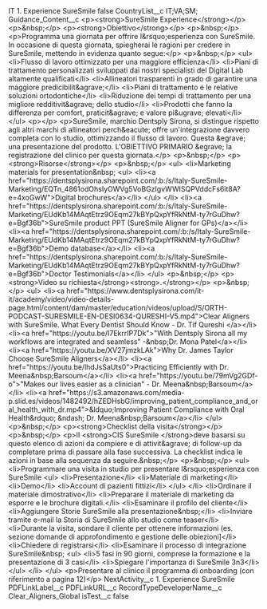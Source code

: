 <?xml version="1.0" encoding="UTF-8"?>
<CustomMetadata xmlns="http://soap.sforce.com/2006/04/metadata" xmlns:xsi="http://www.w3.org/2001/XMLSchema-instance" xmlns:xsd="http://www.w3.org/2001/XMLSchema">
    <label>IT 1. Experience SureSmile</label>
    <protected>false</protected>
    <values>
        <field>CountryList__c</field>
        <value xsi:type="xsd:string">IT;VA;SM;</value>
    </values>
    <values>
        <field>Guidance_Content__c</field>
        <value xsi:type="xsd:string">&lt;p&gt;&lt;strong&gt;SureSmile Experience&lt;/strong&gt;&lt;/p&gt;
&lt;p&gt;&amp;nbsp;&lt;/p&gt;
&lt;p&gt;&lt;strong&gt;Obiettivo&lt;/strong&gt;&lt;/p&gt;
&lt;p&gt;&amp;nbsp;&lt;/p&gt;
&lt;p&gt;Programma una giornata per offrire l&amp;rsquo;esperienza con SureSmile. In occasione di questa giornata, spiegherai le ragioni per credere in SureSmile, mettendo in evidenza quanto segue:&lt;/p&gt;
&lt;p&gt;&amp;nbsp;&lt;/p&gt;
&lt;ul&gt;
&lt;li&gt;Flusso di lavoro ottimizzato per una maggiore efficienza&lt;/li&gt;
&lt;li&gt;Piani di trattamento personalizzati sviluppati dai nostri specialisti del Digital Lab altamente qualificati&lt;/li&gt;
&lt;li&gt;Allineatori trasparenti in grado di garantire una maggiore predicibilit&amp;agrave;&lt;/li&gt;
&lt;li&gt;Piani di trattamento e le relative soluzioni ortodontiche&lt;/li&gt;
&lt;li&gt;Riduzione dei tempi di trattamento per una migliore redditivit&amp;agrave; dello studio&lt;/li&gt;
&lt;li&gt;Prodotti che fanno la differenza per comfort, praticit&amp;agrave; e valore pi&amp;ugrave; elevati&lt;/li&gt;
&lt;/ul&gt;
&lt;p&gt;&lt;/p&gt;
&lt;p&gt;SureSmile, marchio Dentsply Sirona, si distingue rispetto agli altri marchi di allineatori perch&amp;eacute; offre un&apos;integrazione davvero completa con lo studio, ottimizzando il flusso di lavoro. Questa &amp;egrave; una presentazione del prodotto. L&apos;OBIETTIVO PRIMARIO &amp;egrave; la registrazione del clinico per questa giornata.&lt;/p&gt;
&lt;p&gt;&amp;nbsp;&lt;/p&gt;
&lt;p&gt;&lt;strong&gt;Risorse&lt;/strong&gt;&lt;/p&gt;
&lt;p&gt;&amp;nbsp;&lt;/p&gt;
&lt;ul&gt;
&lt;li&gt;Marketing materials for presentation&amp;nbsp;
&lt;ul&gt;
&lt;li&gt;&lt;a href=&quot;https://dentsplysirona.sharepoint.com/:b:/s/Italy-SureSmile-Marketing/EQTn_4861odOhsIyOWVg5VoBGzIgvWWISQPVddcFs6it8A?e=4xoGwW&quot;&gt;Digital brochures&lt;/a&gt;&lt;/li&gt;
&lt;/ul&gt;
&lt;/li&gt;
&lt;li&gt;&lt;a href=&quot;https://dentsplysirona.sharepoint.com/:b:/s/Italy-SureSmile-Marketing/EUdKb14MAqtEtrz9OEqm27kBYpQxpYfRkNtM-ty7rGuDhw?e=Bgf36b&quot;&gt;SureSmile product PPT (SureSmile Aligner for GPs)&lt;/a&gt;&lt;/li&gt;
&lt;li&gt;&lt;a href=&quot;https://dentsplysirona.sharepoint.com/:b:/s/Italy-SureSmile-Marketing/EUdKb14MAqtEtrz9OEqm27kBYpQxpYfRkNtM-ty7rGuDhw?e=Bgf36b&quot;&gt;Demo database&lt;/a&gt;&lt;/li&gt;
&lt;li&gt;&lt;a href=&quot;https://dentsplysirona.sharepoint.com/:b:/s/Italy-SureSmile-Marketing/EUdKb14MAqtEtrz9OEqm27kBYpQxpYfRkNtM-ty7rGuDhw?e=Bgf36b&quot;&gt;Doctor Testimonials&lt;/a&gt;&lt;/li&gt;
&lt;/ul&gt;
&lt;p&gt;&amp;nbsp;&lt;/p&gt;
&lt;p&gt;&lt;strong&gt;Video su richiesta&lt;/strong&gt;&lt;strong&gt;.&lt;/strong&gt;&lt;/p&gt;
&lt;p&gt;&amp;nbsp;&lt;/p&gt;
&lt;ul&gt;
&lt;li&gt;&lt;a href=&quot;https://www.dentsplysirona.com/it-it/academy/video/video-details-page.html/content/dam/master/education/videos/upload/S/ORTH-PODCAST-SURESMILE-EN-DESI0634-QURESHI-V5.mp4&quot;&gt;Clear Aligners with SureSmile. What Every Dentist Should Know - Dr. Tif Qureshi &lt;/a&gt;&lt;/li&gt;
&lt;li&gt;&lt;a href=&quot;https://youtu.be/I7EkrrIP7Dk&quot;&gt;&quot;With Dentsply Sirona all my workflows are integrated and seamless&quot; -&amp;nbsp;Dr. Mona Patel&lt;/a&gt;&lt;/li&gt;
&lt;li&gt;&lt;a href=&quot;https://youtu.be/XV27jmzkLAk&quot;&gt;Why Dr. James Taylor Choose SureSmile Aligners&lt;/a&gt;&lt;/li&gt;
&lt;li&gt;&lt;a href=&quot;https://youtu.be/lhdJsSaUts0&quot;&gt;Practicing Efficiently with Dr. Meena&amp;nbsp;Barsoum&lt;/a&gt;&lt;/li&gt;
&lt;li&gt;&lt;a href=&quot;https://youtu.be/79mVg2GDf-o&quot;&gt;&quot;Makes our lives easier as a clinician&quot; - Dr. Meena&amp;nbsp;Barsoum&lt;/a&gt;&lt;/li&gt;
&lt;li&gt;&lt;a href=&quot;https://s3.amazonaws.com/media-p.slid.es/videos/1482492/hZEDHsbG/improving_patient_compliance_and_oral_health_with_dr.mp4&quot;&gt;&amp;ldquo;Improving Patient Compliance with Oral Health&amp;rdquo; &amp;ndash; Dr. Meena&amp;nbsp;Barsoum&lt;/a&gt;&lt;/li&gt;
&lt;/ul&gt;
&lt;p&gt;&amp;nbsp;&lt;/p&gt;
&lt;p&gt;&lt;strong&gt;Checklist della visita&lt;/strong&gt;&lt;/p&gt;
&lt;p&gt;&amp;nbsp;&lt;/p&gt;
&lt;p&gt;Il &lt;strong&gt;CIS SureSmile &lt;/strong&gt;deve basarsi su questo elenco di azioni da compiere e di attivit&amp;agrave; di follow-up da completare prima di passare alla fase successiva. La checklist indica le azioni in base alla sequenza da seguire.&amp;nbsp;&lt;/p&gt;
&lt;p&gt;&amp;nbsp;&lt;/p&gt;
&lt;ul&gt;
&lt;li&gt;Programmare una visita in studio per presentare l&amp;rsquo;esperienza con SureSmile
&lt;ul&gt;
&lt;li&gt;Presentazione&lt;/li&gt;
&lt;li&gt;Materiale di marketing&lt;/li&gt;
&lt;li&gt;Demo&lt;/li&gt;
&lt;li&gt;Account di pazienti fittizi&lt;/li&gt;
&lt;/ul&gt;
&lt;/li&gt;
&lt;li&gt;Ordinare il materiale dimostrativo&lt;/li&gt;
&lt;li&gt;Preparare il materiale di marketing da esporre e le brochure digitali.&lt;/li&gt;
&lt;li&gt;Esaminare il profilo del cliente&lt;/li&gt;
&lt;li&gt;Aggiungere Storie SureSmile alla presentazione&amp;nbsp;&lt;/li&gt;
&lt;li&gt;Inviare tramite e-mail la Storia di SureSmile allo studio come teaser&lt;/li&gt;
&lt;li&gt;Durante la visita, sondare il cliente per ottenere informazioni (es. sezione domande di approfondimento e gestione delle obiezioni]&lt;/li&gt;
&lt;li&gt;Chiedere di registrarsi&lt;/li&gt;
&lt;li&gt;Esaminare il processo di integrazione SureSmile&amp;nbsp;
&lt;ul&gt;
&lt;li&gt;5 fasi in 90 giorni, comprese la formazione e la presentazione di 3 casi&lt;/li&gt;
&lt;li&gt;Spiegare l&apos;importanza di SureSmile 3n3&lt;/li&gt;
&lt;/ul&gt;
&lt;/li&gt;
&lt;/ul&gt;
&lt;p&gt;Presentare al clinico il programma di onboarding (con riferimento a pagina 12)&lt;/p&gt;</value>
    </values>
    <values>
        <field>NextActivity__c</field>
        <value xsi:type="xsd:string">1. Experience SureSmile</value>
    </values>
    <values>
        <field>PDFLinkLabel__c</field>
        <value xsi:nil="true"/>
    </values>
    <values>
        <field>PDFLinkURL__c</field>
        <value xsi:nil="true"/>
    </values>
    <values>
        <field>RecordTypeDeveloperName__c</field>
        <value xsi:type="xsd:string">Clear_Aligners_Global</value>
    </values>
    <values>
        <field>isTest__c</field>
        <value xsi:type="xsd:boolean">false</value>
    </values>
</CustomMetadata>
